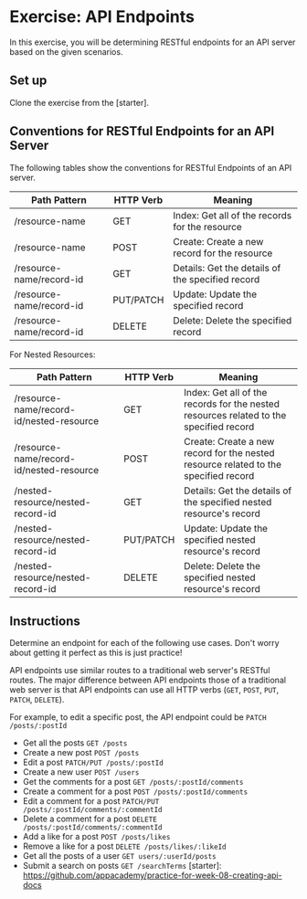 # Exercise: API Endpoints

In this exercise, you will be determining RESTful endpoints for an API server
based on the given scenarios.

## Set up

Clone the exercise from the [starter].

## Conventions for RESTful Endpoints for an API Server

The following tables show the conventions for RESTful Endpoints of an API
server.

| Path Pattern             | HTTP Verb | Meaning                                          |
| ------------------------ | --------- | ------------------------------------------------ |
| /resource-name           | GET       | Index: Get all of the records for the resource   |
| /resource-name           | POST      | Create: Create a new record for the resource     |
| /resource-name/record-id | GET       | Details: Get the details of the specified record |
| /resource-name/record-id | PUT/PATCH | Update: Update the specified record              |
| /resource-name/record-id | DELETE    | Delete: Delete the specified record              |

For Nested Resources:

| Path Pattern                             | HTTP Verb | Meaning                                                                                |
| ---------------------------------------- | --------- | -------------------------------------------------------------------------------------- |
| /resource-name/record-id/nested-resource | GET       | Index: Get all of the records for the nested resources related to the specified record |
| /resource-name/record-id/nested-resource | POST      | Create: Create a new record for the nested resource related to the specified record    |
| /nested-resource/nested-record-id        | GET       | Details: Get the details of the specified nested resource's record                     |
| /nested-resource/nested-record-id        | PUT/PATCH | Update: Update the specified nested resource's record                                  |
| /nested-resource/nested-record-id        | DELETE    | Delete: Delete the specified nested resource's record                                  |

## Instructions

Determine an endpoint for each of the following use cases. Don't worry about
getting it perfect as this is just practice!

API endpoints use similar routes to a traditional web server's RESTful routes.
The major difference between API endpoints those of a traditional web server is
that API endpoints can use all HTTP verbs (`GET`, `POST`, `PUT`, `PATCH`,
`DELETE`).

For example, to edit a specific post, the API endpoint could be
`PATCH /posts/:postId`

- Get all the posts
  `GET /posts`
- Create a new post
  `POST /posts`
- Edit a post
  `PATCH/PUT /posts/:postId`
- Create a new user
  `POST /users`
- Get the comments for a post
  `GET /posts/:postId/comments`
- Create a comment for a post
  `POST /posts/:postId/comments`
- Edit a comment for a post
  `PATCH/PUT /posts/:postId/comments/:commentId`
- Delete a comment for a post
  `DELETE /posts/:postId/comments/:commentId`
- Add a like for a post
  `POST /posts/likes`
- Remove a like for a post
  `DELETE /posts/likes/:likeId`
- Get all the posts of a user
  `GET users/:userId/posts`
- Submit a search on posts
  `GET /searchTerms`
  [starter]: https://github.com/appacademy/practice-for-week-08-creating-api-docs

